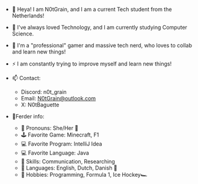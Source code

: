 - 🌱 Heya! I am N0tGrain, and I am a current Tech student from the Netherlands!
- 🌱 I've always loved Technology, and I am currently studying Computer Science.
- 👀 I'm a "professional" gamer and massive tech nerd, who loves to collab and learn new things!
- ⚡ I am constantly trying to improve myself and learn new things!

- 📫 Contact:
  - Discord: n0t_grain
  - Email: N0tGrain@outlook.com
  - X: N0tBaguette
- 👀Ferder info:
  - 👋 Pronouns: She/Her 👋
  - 🕹️ Favorite Game: Minecraft, F1
  - 💻 Favorite Program: IntelliJ Idea
  - 💻 Favorite Language: Java
  - 💪 Skills: Communication, Researching
  - 🚩 Languages: English, Dutch, Danish 🚩
  - 🏒 Hobbies: Programming, Formula 1, Ice Hockey🏎️

<!---
N0tGrain/N0tGrain is a ✨ special ✨ repository because its `README.md` (this file) appears on your GitHub profile.
You can click the Preview link to take a look at your changes.
--->
